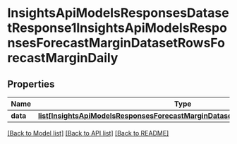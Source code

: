 # InsightsApiModelsResponsesDatasetResponse1InsightsApiModelsResponsesForecastMarginDatasetRowsForecastMarginDaily

## Properties
Name | Type | Description | Notes
------------ | ------------- | ------------- | -------------
**data** | [**list[InsightsApiModelsResponsesForecastMarginDatasetRowsForecastMarginDaily]**](InsightsApiModelsResponsesForecastMarginDatasetRowsForecastMarginDaily.md) |  | [optional] 

[[Back to Model list]](../README.md#documentation-for-models) [[Back to API list]](../README.md#documentation-for-api-endpoints) [[Back to README]](../README.md)

